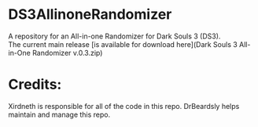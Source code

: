 # DS3AllinoneRandomizer
A repository for an All-in-one Randomizer for Dark Souls 3 (DS3).  
The current main release [is available for download here](Dark Souls 3
All-in-One Randomizer v.0.3.zip)


# Credits:

Xirdneth is responsible for all of the code in this repo.  DrBeardsly
helps maintain and manage this repo.
